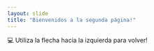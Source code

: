 ```yaml
---
layout: slide
title: "Bienvenidos a la segunda página!"
---
```

💻
Utiliza la flecha hacia la izquierda para volver!
